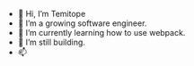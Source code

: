 - 👋 Hi, I’m Temitope
- 👀 I’m a growing software engineer.
- 🌱 I’m currently learning how to use webpack.
- 💞️ I’m still building.
- 📫 

<!---
Lagoshighpriest/Lagoshighpriest is a ✨ special ✨ repository because its `README.md` (this file) appears on your GitHub profile.
You can click the Preview link to take a look at your changes.
--->
